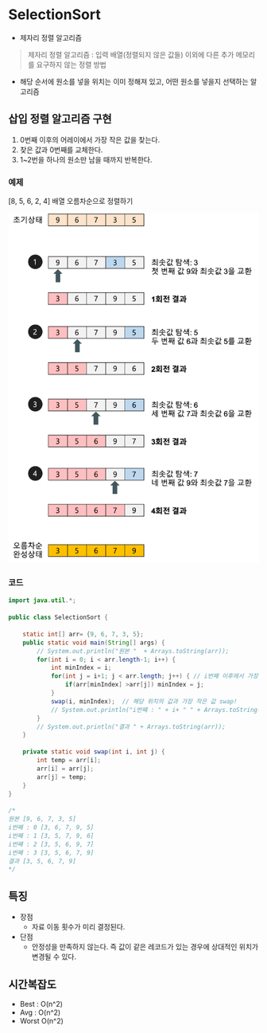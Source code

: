# SelectionSort

- 제자리 정렬 알고리즘

> 제자리 정렬 알고리즘 : 입력 배열(정렬되지 않은 값들) 이외에 다른 추가 메모리를 요구하지 않는 정렬 방법

- 해당 순서에 원소를 넣을 위치는 이미 정해져 있고, 어떤 원소를 넣을지 선택하는 알고리즘

## 삽입 정렬 알고리즘 구현

1. 0번째 이후의 어레이에서 가장 작은 값을 찾는다.
2. 찾은 값과 0번째를 교체한다.
3. 1~2번을 하나의 원소만 남을 때까지 반복한다.

### 예제

[8, 5, 6, 2, 4] 배열 오름차순으로 정렬하기

![삽입정렬예시](/DataStructure/images/selection-sort.png)

### 코드

```java
import java.util.*;

public class SelectionSort {

	static int[] arr= {9, 6, 7, 3, 5};
	public static void main(String[] args) {
		// System.out.println("원본 "  + Arrays.toString(arr));
		for(int i = 0; i < arr.length-1; i++) {
			int minIndex = i;
			for(int j = i+1; j < arr.length; j++) { // i번째 이후에서 가장 작은 값을 찾는다.
				if(arr[minIndex] >arr[j]) minIndex = j;
			}
			swap(i, minIndex);  // 해당 위치의 값과 가장 작은 값 swap!
			// System.out.println("i번째 : " + i+ " " + Arrays.toString(arr));
		}
		// System.out.println("결과 " + Arrays.toString(arr));
	}

	private static void swap(int i, int j) {
		int temp = arr[i];
		arr[i] = arr[j];
		arr[j] = temp;
	}
}

/*
원본 [9, 6, 7, 3, 5]
i번째 : 0 [3, 6, 7, 9, 5]
i번째 : 1 [3, 5, 7, 9, 6]
i번째 : 2 [3, 5, 6, 9, 7]
i번째 : 3 [3, 5, 6, 7, 9]
결과 [3, 5, 6, 7, 9]
*/
```

## 특징

- 장점
  - 자료 이동 횟수가 미리 결정된다.
- 단점
  - 안정성을 만족하지 않는다. 즉 값이 같은 레코드가 있는 경우에 상대적인 위치가 변경될 수 있다.

## 시간복잡도

- Best : O(n^2)
- Avg : O(n^2)
- Worst O(n^2)
